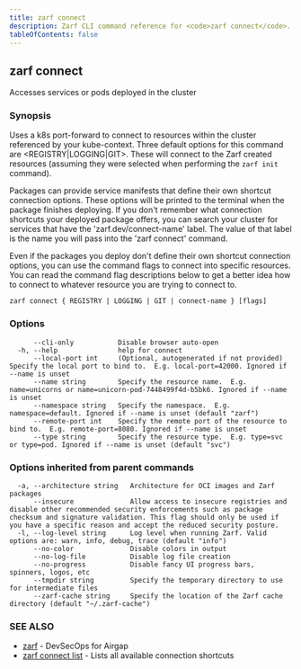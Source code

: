 ```yaml
---
title: zarf connect
description: Zarf CLI command reference for <code>zarf connect</code>.
tableOfContents: false
---
```


<!-- Page generated by Zarf; DO NOT EDIT -->

## zarf connect

Accesses services or pods deployed in the cluster

### Synopsis

Uses a k8s port-forward to connect to resources within the cluster referenced by your kube-context.
Three default options for this command are <REGISTRY|LOGGING|GIT>. These will connect to the Zarf created resources (assuming they were selected when performing the `zarf init` command).

Packages can provide service manifests that define their own shortcut connection options. These options will be printed to the terminal when the package finishes deploying.
 If you don't remember what connection shortcuts your deployed package offers, you can search your cluster for services that have the 'zarf.dev/connect-name' label. The value of that label is the name you will pass into the 'zarf connect' command.

Even if the packages you deploy don't define their own shortcut connection options, you can use the command flags to connect into specific resources. You can read the command flag descriptions below to get a better idea how to connect to whatever resource you are trying to connect to.

```
zarf connect { REGISTRY | LOGGING | GIT | connect-name } [flags]
```

### Options

```
      --cli-only           Disable browser auto-open
  -h, --help               help for connect
      --local-port int     (Optional, autogenerated if not provided) Specify the local port to bind to.  E.g. local-port=42000. Ignored if --name is unset
      --name string        Specify the resource name.  E.g. name=unicorns or name=unicorn-pod-7448499f4d-b5bk6. Ignored if --name is unset
      --namespace string   Specify the namespace.  E.g. namespace=default. Ignored if --name is unset (default "zarf")
      --remote-port int    Specify the remote port of the resource to bind to.  E.g. remote-port=8080. Ignored if --name is unset
      --type string        Specify the resource type.  E.g. type=svc or type=pod. Ignored if --name is unset (default "svc")
```

### Options inherited from parent commands

```
  -a, --architecture string   Architecture for OCI images and Zarf packages
      --insecure              Allow access to insecure registries and disable other recommended security enforcements such as package checksum and signature validation. This flag should only be used if you have a specific reason and accept the reduced security posture.
  -l, --log-level string      Log level when running Zarf. Valid options are: warn, info, debug, trace (default "info")
      --no-color              Disable colors in output
      --no-log-file           Disable log file creation
      --no-progress           Disable fancy UI progress bars, spinners, logos, etc
      --tmpdir string         Specify the temporary directory to use for intermediate files
      --zarf-cache string     Specify the location of the Zarf cache directory (default "~/.zarf-cache")
```

### SEE ALSO

* [zarf](/commands/zarf/)	 - DevSecOps for Airgap
* [zarf connect list](/commands/zarf_connect_list/)	 - Lists all available connection shortcuts

